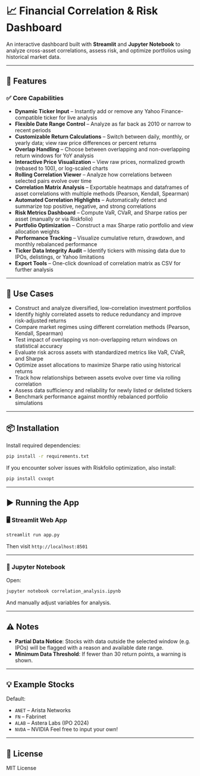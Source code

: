 # 📈 Financial Correlation & Risk Dashboard

An interactive dashboard built with **Streamlit** and **Jupyter Notebook** to analyze cross-asset correlations, assess risk, and optimize portfolios using historical market data.

---

## 🚀 Features

### ✅ Core Capabilities

- **Dynamic Ticker Input** – Instantly add or remove any Yahoo Finance-compatible ticker for live analysis
- **Flexible Date Range Control** – Analyze as far back as 2010 or narrow to recent periods
- **Customizable Return Calculations** – Switch between daily, monthly, or yearly data; view raw price differences or percent returns
- **Overlap Handling** – Choose between overlapping and non-overlapping return windows for YoY analysis
- **Interactive Price Visualization** – View raw prices, normalized growth (rebased to 100), or log-scaled charts
- **Rolling Correlation Viewer** – Analyze how correlations between selected pairs evolve over time
- **Correlation Matrix Analysis** – Exportable heatmaps and dataframes of asset correlations with multiple methods (Pearson, Kendall, Spearman)
- **Automated Correlation Highlights** – Automatically detect and summarize top positive, negative, and strong correlations
- **Risk Metrics Dashboard** – Compute VaR, CVaR, and Sharpe ratios per asset (manually or via Riskfolio)
- **Portfolio Optimization** – Construct a max Sharpe ratio portfolio and view allocation weights
- **Performance Tracking** – Visualize cumulative return, drawdown, and monthly rebalanced performance
- **Ticker Data Integrity Audit** – Identify tickers with missing data due to IPOs, delistings, or Yahoo limitations
- **Export Tools** – One-click download of correlation matrix as CSV for further analysis

---

## 🧠 Use Cases

- Construct and analyze diversified, low-correlation investment portfolios
- Identify highly correlated assets to reduce redundancy and improve risk-adjusted returns
- Compare market regimes using different correlation methods (Pearson, Kendall, Spearman)
- Test impact of overlapping vs non-overlapping return windows on statistical accuracy
- Evaluate risk across assets with standardized metrics like VaR, CVaR, and Sharpe
- Optimize asset allocations to maximize Sharpe ratio using historical returns
- Track how relationships between assets evolve over time via rolling correlation
- Assess data sufficiency and reliability for newly listed or delisted tickers
- Benchmark performance against monthly rebalanced portfolio simulations

---

## 📦 Installation

Install required dependencies:

```bash
pip install -r requirements.txt
```

If you encounter solver issues with Riskfolio optimization, also install:

```bash
pip install cvxopt
```

---

## ▶️ Running the App

### 🖥 Streamlit Web App

```bash
streamlit run app.py
```

Then visit `http://localhost:8501`

---

### 📓 Jupyter Notebook

Open:

```bash
jupyter notebook correlation_analysis.ipynb
```

And manually adjust variables for analysis.

---

## ⚠️ Notes

- **Partial Data Notice**: Stocks with data outside the selected window (e.g. IPOs) will be flagged with a reason and available date range.
- **Minimum Data Threshold**: If fewer than 30 return points, a warning is shown.

---

## 💡 Example Stocks

Default:
- `ANET` – Arista Networks
- `FN` – Fabrinet
- `ALAB` – Astera Labs (IPO 2024)
- `NVDA` – NVIDIA
Feel free to input your own!

---

## 📜 License

MIT License